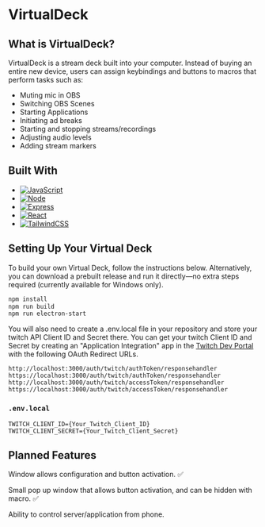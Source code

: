 # VirtualDeck

## What is VirtualDeck?

VirtualDeck is a stream deck built into your computer. Instead of buying an entire new device, users can assign keybindings and buttons to macros that perform tasks such as:

* Muting mic in OBS
* Switching OBS Scenes
* Starting Applications
* Initiating ad breaks
* Starting and stopping streams/recordings
* Adjusting audio levels
* Adding stream markers

## Built With

* [![JavaScript][JavaScript]][JavaScript-url]
* [![Node][Node]][Node-url]
* [![Express][Express]][Express-url]
* [![React][React.js]][React-url]
* [![TailwindCSS][TailwindCSS-shield]][TailwindCSS-url]

## Setting Up Your Virtual Deck

To build your own Virtual Deck, follow the instructions below. Alternatively, you can download a prebuilt release and run it directly—no extra steps required (currently available for Windows only).

```powershell
npm install
npm run build
npm run electron-start
```

You will also need to create a .env.local file in your repository and store your twitch API Client ID and Secret there. You can get your twitch Client ID and Secret by creating an "Application Integration" app in the [Twitch Dev Portal](https://dev.twitch.tv/) with the following OAuth Redirect URLs.

```plaintext
http://localhost:3000/auth/twitch/authToken/responsehandler
https://localhost:3000/auth/twitch/authToken/responsehandler
http://localhost:3000/auth/twitch/accessToken/responsehandler
https://localhost:3000/auth/twitch/accessToken/responsehandler
```

### `.env.local`
```plaintext
TWITCH_CLIENT_ID={Your_Twitch_Client_ID}
TWITCH_CLIENT_SECRET={Your_Twitch_Client_Secret}
```

## Planned Features

Window allows configuration and button activation. ✅

Small pop up window that allows button activation, and can be hidden with macro. ✅

Ability to control server/application from phone.


[Node]: https://img.shields.io/badge/Node.js-43853D?style=for-the-badge&logo=node.js&logoColor=white
[Node-url]: https://nodejs.org/en
[Express]: https://img.shields.io/badge/Express.js-404D59?style=for-the-badge
[Express-url]: https://expressjs.com/
[JavaScript]: https://img.shields.io/badge/JavaScript-323330?style=for-the-badge&logo=javascript&logoColor=F7DF1E
[JavaScript-url]: https://www.javascript.com/
[React.js]: https://img.shields.io/badge/React-20232A?style=for-the-badge&logo=react&logoColor=61DAFB
[React-url]: https://reactjs.org/
[TailwindCSS-shield]: https://img.shields.io/badge/TailwindCSS-38B2AC?style=flat-square&logo=tailwindcss&logoColor=white
[TailwindCSS-url]: https://tailwindcss.com/
